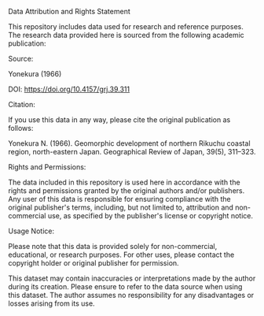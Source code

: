 Data Attribution and Rights Statement


This repository includes data used for research and reference purposes. The research data provided here is sourced from the following academic publication:


Source:

Yonekura (1966)

DOI: https://doi.org/10.4157/grj.39.311

Citation:

If you use this data in any way, please cite the original publication as follows:

Yonekura N. (1966). Geomorphic development of northern Rikuchu coastal region, north-eastern Japan. Geographical Review of Japan, 39(5), 311–323.

Rights and Permissions:

The data included in this repository is used here in accordance with the rights and permissions granted by the original authors and/or publishers. Any user of this data is responsible for ensuring compliance with the original publisher's terms, including, but not limited to, attribution and non-commercial use, as specified by the publisher's license or copyright notice.

Usage Notice:

Please note that this data is provided solely for non-commercial, educational, or research purposes. For other uses, please contact the copyright holder or original publisher for permission.

This dataset may contain inaccuracies or interpretations made by the author during its creation. Please ensure to refer to the data source when using this dataset. The author assumes no responsibility for any disadvantages or losses arising from its use.
